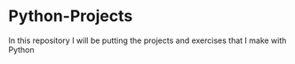 # Python-Projects
In this repository I will be putting the projects and exercises that I make with Python
